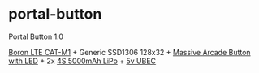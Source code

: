 # portal-button
Portal Button 1.0

[Boron LTE CAT-M1](https://store.particle.io/products/boron-lte) + Generic SSD1306 128x32 + [Massive Arcade Button with LED](https://www.adafruit.com/product/1185) + 2x [4S 5000mAh LiPo](https://hobbyking.com/en_us/turnigy-5000mah-4s1p-14-8v-20c-hardcase-pack-1.html) + [5v UBEC](https://hobbyking.com/en_us/hobbykingtm-hku5-5v-5a-ubec.html)
